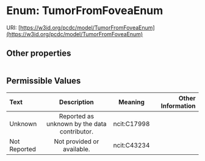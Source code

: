 
# Enum: TumorFromFoveaEnum




URI: [https://w3id.org/pcdc/model/TumorFromFoveaEnum](https://w3id.org/pcdc/model/TumorFromFoveaEnum)


## Other properties

|  |  |  |
| --- | --- | --- |

## Permissible Values

| Text | Description | Meaning | Other Information |
| :--- | :---: | :---: | ---: |
| Unknown | Reported as unknown by the data contributor. | ncit:C17998 |  |
| Not Reported | Not provided or available. | ncit:C43234 |  |

